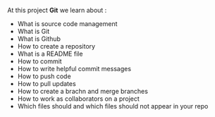 At this project **Git** we learn about :
* What is source code management
* What is Git
* What is Github
* How to create a repository
* What is a README file
* How to commit
* How to write helpful commit messages
* How to push code
* How to pull updates
* How to create a brachn and merge branches
* How to work as collaborators on a project
* Which files should and which files should not appear in your repo